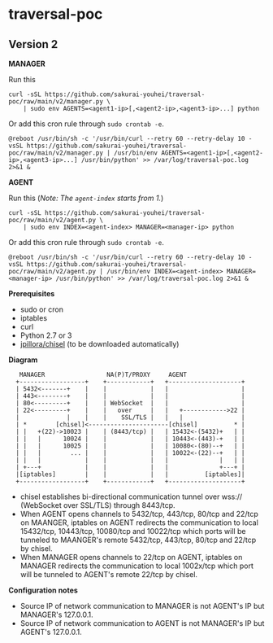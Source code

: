 # traversal-poc

## Version 2

**MANAGER**

Run this

```
curl -sSL https://github.com/sakurai-youhei/traversal-poc/raw/main/v2/manager.py \
    | sudo env AGENTS=<agent1-ip>[,<agent2-ip>,<agent3-ip>...] python
```

Or add this cron rule through `sudo crontab -e`.

```
@reboot /usr/bin/sh -c '/usr/bin/curl --retry 60 --retry-delay 10 -vsSL https://github.com/sakurai-youhei/traversal-poc/raw/main/v2/manager.py | /usr/bin/env AGENTS=<agent1-ip>[,<agent2-ip>,<agent3-ip>...] /usr/bin/python' >> /var/log/traversal-poc.log 2>&1 &
```

**AGENT**

Run this (_Note: The `agent-index` starts from 1._)

```
curl -sSL https://github.com/sakurai-youhei/traversal-poc/raw/main/v2/agent.py \
    | sudo env INDEX=<agent-index> MANAGER=<manager-ip> python
```

Or add this cron rule through `sudo crontab -e`.

```
@reboot /usr/bin/sh -c '/usr/bin/curl --retry 60 --retry-delay 10 -vsSL https://github.com/sakurai-youhei/traversal-poc/raw/main/v2/agent.py | /usr/bin/env INDEX=<agent-index> MANAGER=<manager-ip> /usr/bin/python' >> /var/log/traversal-poc.log 2>&1 &
```

**Prerequisites**

- sudo or cron
- iptables
- curl
- Python 2.7 or 3
- [jpillora/chisel](https://github.com/jpillora/chisel) (to be downloaded automatically)

**Diagram**

```
   MANAGER                 NA(P)T/PROXY     AGENT
  +------------------+    +------------+   +--------------------+
  | 5432<-------+    |    |            |   |                    |
  | 443<--------+    |    |            |   |                    |
  | 80<---------+    |    | WebSocket  |   |                    |
  | 22<---------+    |    |   over     |   |   +------------>22 |
  |             |    |    |    SSL/TLS |   |   |                |
  | *        [chisel]<----------------------[chisel]          * |
  | |   +(22)->10023 |    | (8443/tcp) |   | 15432<-(5432)+   | |
  | |   |      10024 |    |            |   | 10443<-(443)-+   | |
  | |   |      10025 |    |            |   | 10080<-(80)--+   | |
  | |   |        ... |    |            |   | 10022<-(22)--+   | |
  | |   |            |    |            |   |              |   | |
  | +---+            |    |            |   |              +---+ |
  |[iptables]        |    |            |   |          [iptables]|
  +------------------+    +------------+   +--------------------+
```

- chisel establishes bi-directional communication tunnel over wss:// (WebSocket over SSL/TLS) through 8443/tcp.
- When AGENT opens channels to 5432/tcp, 443/tcp, 80/tcp and 22/tcp on MAANGER, iptables on AGENT redirects the communication to local 15432/tcp, 10443/tcp, 10080/tcp and 10022/tcp which ports will be tunneled to MAANGER's remote 5432/tcp, 443/tcp, 80/tcp and 22/tcp by chisel.
- When MANAGER  opens channels to 22/tcp on AGENT, iptables on MANAGER redirects the communication to local 1002x/tcp which port will be tunneled to AGENT's remote 22/tcp by chisel.

**Configuration notes**

- Source IP of network communication to MANAGER is not AGENT's IP but MANAGER's 127.0.0.1.
- Source IP of network communication to AGENT is not MANAGER's IP but AGENT's 127.0.0.1.
